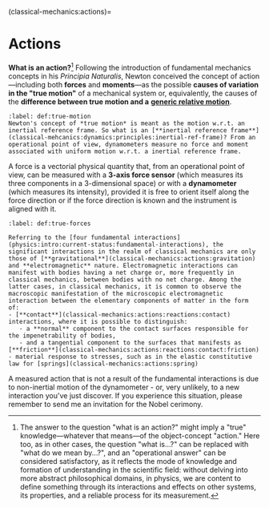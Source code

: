 <!--
```{article-info}
:author: basics
:date: "{sub-ref}`today`"
:read-time: "{sub-ref}`wordcount-minutes` min read"
```
-->

(classical-mechanics:actions)=
# Actions

<!--
**What's an action?** Newton conceives the concept of an action, including both forces and moments, as the **causes of changes of the true motion** of mechanical systems, or **causes of difference of true motion w.r.t. a [general relative motion](classical-mechanics:kinematics:relative)**.
-->

**What is an action?**[^action-def] Following the introduction of fundamental mechanics concepts in his *Principia Naturalis*, Newton conceived the concept of action—including both **forces** and **moments**—as the possible **causes of variation in the "true motion"** of a mechanical system or, equivalently, the causes of the **difference between true motion and a** [**generic relative motion**](classical-mechanics:kinematics:relative).

[^action-def]: The answer to the question "what is an action?" might imply a "true" knowledge—whatever that means—of the object-concept "action." Here too, as in other cases, the question "what is...?" can be replaced with "what do we mean by...?", and an "operational answer" can be considered satisfactory, as it reflects the mode of knowledge and formation of understanding in the scientific field: without delving into more abstract philosophical domains, in physics, we are content to define something through its interactions and effects on other systems, its properties, and a reliable process for its measurement.

```{prf:definition} "True motion"
:label: def:true-motion
Newton's concept of *true motion* is meant as the motion w.r.t. an inertial reference frame. So what is an [**inertial reference frame**](classical-mehcanics:dynamics:principles:inertial-ref-frame)? From an operational point of view, dynamometers measure no force and moment associated with uniform motion w.r.t. a inertial reference frame.
```

A force is a vectorial physical quantity that, from an operational point of view, can be measured with a **3-axis force sensor** (which measures its three components in a 3-dimensional space) or with a **dynamometer** (which measures its intensity), provided it is free to orient itself along the force direction or if the force direction is known and the instrument is aligned with it.

<!--
**Models.**
- Types of action:
  - concentrated force, moment of a force, force couples; equivalent loads
  - distributed actions: volume actions, and surface actions (stress and pressure)
- Work and power; conservative actions
- Examples:
  - gravitation: universal gravitation, near the Earth's surface; brief mention of distance interaction
  - elasticity
  - constraint reactions
  - contact: normal reaction and friction
  - brief mention of other actions (between electric charges, charges in EM fields,...; examples: levmag,...)
-->

```{prf:definition} True forces in classical mechanics
:label: def:true-forces

Referring to the [four fundamental interactions](physics:intro:current-status:fundamental-interactions), the significant interactions in the realm of classical mechanics are only those of [**gravitational**](classical-mechanics:actions:gravitation) and **electromagnetic** nature. Electromagnetic interactions can manifest with bodies having a net charge or, more frequently in classical mechanics, between bodies with no net charge. Among the latter cases, in classical mechanics, it is common to observe the macroscopic manifestation of the microscopic electromagnetic interaction between the elementary components of matter in the form of:
- [**contact**](classical-mechanics:actions:reactions:contact) interactions, where it is possible to distinguish:
   - a **normal** component to the contact surfaces responsible for the impenetrability of bodies,
   - and a tangential component to the surfaces that manifests as [**friction**](classical-mechanics:actions:reactions:contact:friction)
- material response to stresses, such as in the elastic constitutive law for [springs](classical-mechanics:actions:spring)
```

A measured action that is not a result of the fundamental interactions is due to non-inertial motion of the dynamometer - or, very unlikely, to a new interaction you've just discover. If you experience this situation, please remember to send me an invitation for the Nobel cerimony.


